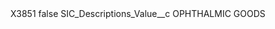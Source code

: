 <?xml version="1.0" encoding="UTF-8"?>
<CustomMetadata xmlns="http://soap.sforce.com/2006/04/metadata" xmlns:xsi="http://www.w3.org/2001/XMLSchema-instance" xmlns:xsd="http://www.w3.org/2001/XMLSchema">
    <label>X3851</label>
    <protected>false</protected>
    <values>
        <field>SIC_Descriptions_Value__c</field>
        <value xsi:type="xsd:string">OPHTHALMIC GOODS</value>
    </values>
</CustomMetadata>
